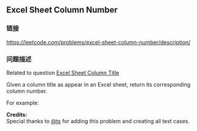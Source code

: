 ## Excel Sheet Column Number  
### 链接  
https://leetcode.com/problems/excel-sheet-column-number/description/  
### 问题描述
Related to question [Excel Sheet Column Title](https://leetcode.com/problems/excel-sheet-column-title/)

Given a column title as appear in an Excel sheet, return its corresponding column number.

For example:

**Credits:**<br />Special thanks to [@ts](https://leetcode.com/discuss/user/ts) for adding this problem and creating all test cases.

